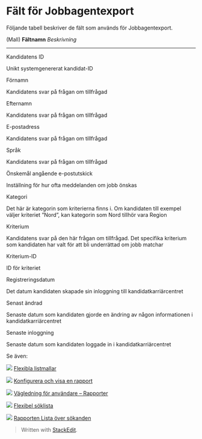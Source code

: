 # Fält för Jobbagentexport

Följande tabell beskriver de fält som används för Jobbagentexport.

(Mall)
**Fältnamn**
*Beskrivning*
***
Kandidatens ID

Unikt systemgenererat kandidat-ID

Förnamn

Kandidatens svar på frågan om tillfrågad

Efternamn

Kandidatens svar på frågan om tillfrågad

E-postadress

Kandidatens svar på frågan om tillfrågad

Språk

Kandidatens svar på frågan om tillfrågad

Önskemål angående e-postutskick

Inställning för hur ofta meddelanden om jobb önskas

Kategori

Det här är kategorin som kriterierna finns i. Om kandidaten till exempel väljer kriteriet ”Nord”, kan kategorin som Nord tillhör vara Region

Kriterium

Kandidatens svar på den här frågan om tillfrågad. Det specifika kriterium som kandidaten har valt för att bli underrättad om jobb matchar

Kriterium-ID

ID för kriteriet

Registreringsdatum

Det datum kandidaten skapade sin inloggning till kandidatkarriärcentret

Senast ändrad

Senaste datum som kandidaten gjorde en ändring av någon informationen i kandidatkarriärcentret

Senaste inloggning

Senaste datum som kandidaten loggade in i kandidatkarriärcentret

Se även:

![](../Resources/Images/icon-document-link.png)  [Flexibla listmallar](export_templates.htm)

![](../Resources/Images/icon-document-link.png)  [Konfigurera och visa en rapport](configuring_and_running_a_report.htm)

![](../Resources/Images/icon-document-link.png)  [Vägledning för användare – Rapporter](guide_for_users_reports.htm)

![](../Resources/Images/icon-document-link.png)  [Flexibel söklista](candidate_report.htm)

![](../Resources/Images/icon-document-link.png)  [Rapporten Lista över sökanden](applicant_list_report.htm)


> Written with [StackEdit](https://stackedit.io/).
<!--stackedit_data:
eyJoaXN0b3J5IjpbLTE2MzgwNTU5MDRdfQ==
-->